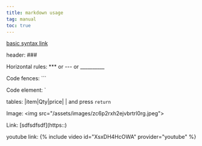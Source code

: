 ```yaml
---
title: markdown usage
tag: manual
toc: true
---
```


[basic syntax link](https://www.markdownguide.org/basic-syntax)

header: ###

Horizontal rules: ***  or  ---  or  __________

Code fences: ``` 

Code element: `

tables: |item|Qty|price| | and press `return`

Image: \<img src="/assets/images/zc6p2rxh2ejvbrtrl0rg.jpeg"\>

Link: \[sdfsdfsdf\]\(https::\)

youtube link: \{% include video id="XsxDH4HcOWA" provider="youtube" %\}

